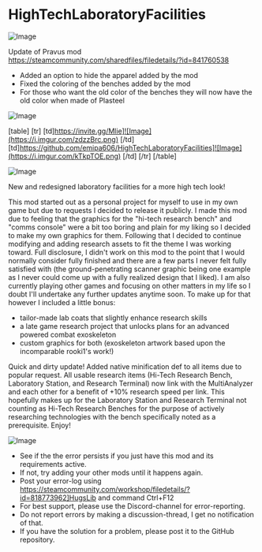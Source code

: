 # HighTechLaboratoryFacilities

![Image](https://i.imgur.com/WAEzk68.png)

Update of Pravus mod
https://steamcommunity.com/sharedfiles/filedetails/?id=841760538

- Added an option to hide the apparel added by the mod
- Fixed the coloring of the benches added by the mod
- For those who want the old color of the benches they will now have the old color when made of Plasteel

![Image](https://i.imgur.com/7Gzt3Rg.png)


[table]
    [tr]
        [td]https://invite.gg/Mlie]![Image](https://i.imgur.com/zdzzBrc.png)
[/td]
        [td]https://github.com/emipa606/HighTechLaboratoryFacilities]![Image](https://i.imgur.com/kTkpTOE.png)
[/td]
    [/tr]
[/table]
	
![Image](https://i.imgur.com/NOW7jU1.png)


New and redesigned laboratory facilities for a more high tech look!


This mod started out as a personal project for myself to use in my own game but due to requests I decided to release it publicly. I made this mod due to feeling that the graphics for the &quot;hi-tech research bench&quot; and &quot;comms console&quot; were a bit too boring and plain for my liking so I decided to make my own graphics for them. Following that I decided to continue modifying and adding research assets to fit the theme I was working toward. Full disclosure, I didn&apos;t work on this mod to the point that I would normally consider fully finished and there are a few parts I never felt fully satisfied with (the ground-penetrating scanner graphic being one example as I never could come up with a fully realized design that I liked). I am also currently playing other games and focusing on other matters in my life so I doubt I&apos;ll undertake any further updates anytime soon. To make up for that however I included a little bonus:

- tailor-made lab coats that slightly enhance research skills
- a late game research project that unlocks plans for an advanced powered combat exoskeleton
- custom graphics for both (exoskeleton artwork based upon the incomparable rooki1&apos;s work!)

Quick and dirty update! Added native minification def to all items due to popular request. All usable research items (Hi-Tech Research Bench, Laboratory Station, and Research Terminal) now link with the MultiAnalyzer and each other for a benefit of +10% research speed per link. This hopefully makes up for the Laboratory Station and Research Terminal not counting as Hi-Tech Research Benches for the purpose of actively researching technologies with the bench specifically noted as a prerequisite. Enjoy!

![Image](https://i.imgur.com/Rs6T6cr.png)



-  See if the the error persists if you just have this mod and its requirements active.
-  If not, try adding your other mods until it happens again.
-  Post your error-log using https://steamcommunity.com/workshop/filedetails/?id=818773962]HugsLib and command Ctrl+F12
-  For best support, please use the Discord-channel for error-reporting.
-  Do not report errors by making a discussion-thread, I get no notification of that.
-  If you have the solution for a problem, please post it to the GitHub repository.





